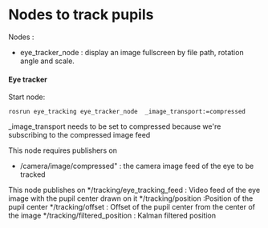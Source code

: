# Nodes to track pupils

Nodes :
  * eye_tracker_node : display an image fullscreen by file path, rotation angle and scale.

#### Eye tracker

Start node:
```
rosrun eye_tracking eye_tracker_node  _image_transport:=compressed
```

_image_transport needs to be set to compressed because we're subscribing to the compressed image feed

This node requires publishers on
 * /camera/image/compressed" : the camera image feed of the eye to be tracked

This node publishes on 
*/tracking/eye_tracking_feed : Video feed of the eye image with the pupil center drawn on it
*/tracking/position :Position of the pupil center
*/tracking/offset : Offset of the pupil center from the center of the image
*/tracking/filtered_position : Kalman filtered position

